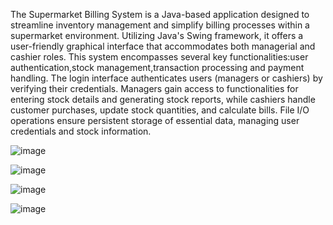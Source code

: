 The Supermarket Billing System is a Java-based application designed to streamline inventory management and simplify billing processes within a supermarket environment. Utilizing Java's Swing framework, it offers a user-friendly graphical interface that accommodates both managerial and cashier roles.
This system encompasses several key functionalities:user authentication,stock management,transaction processing and payment handling. 
The login interface authenticates users (managers or cashiers) by verifying their credentials. Managers gain access to functionalities for entering stock details and generating stock reports, while cashiers handle customer purchases, update stock quantities, and calculate bills.
File I/O operations ensure persistent storage of essential data, managing user credentials and stock information. 

![image](https://github.com/user-attachments/assets/e4098745-90e5-405a-8e49-9ff94a132cd3)

![image](https://github.com/user-attachments/assets/4ac276b1-a7ea-43e9-bb1b-e19893cb81b4)

![image](https://github.com/user-attachments/assets/bbf4e49d-7a8d-4def-869e-c44010fcfc8d)

![image](https://github.com/user-attachments/assets/27be1b9c-81fb-49c3-b77b-5b24fcc8efcb)





